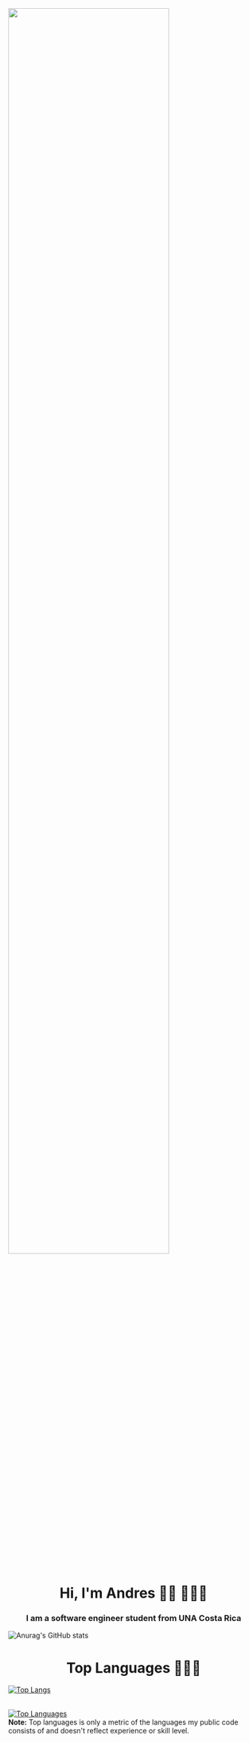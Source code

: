 <img width="80%" src="https://creazilla-store.fra1.digitaloceanspaces.com/cliparts/79238/programing-clipart-md.png">

<h1 align="center">Hi, I'm Andres 👋🏾 👩🏾‍💻 </h1>
<h3 align="center">I am a software engineer  student from  UNA Costa Rica</h3>

![Anurag's GitHub stats](https://github-readme-stats.vercel.app/api?username=Andres9800&show_icons=true&theme=dracula)

<h1 align="center">Top Languages 👩🏾‍💻 </h1>

[![Top Langs](https://github-readme-stats.vercel.app/api/top-langs/?username=Andres9800&langs_count=8)](https://github.com/anuraghazra/github-readme-stats)


  <br/>
    <a [![Top Langs](https://github-readme-stats.vercel.app/api/top-langs/?username=Andres9800&langs_count=8)](https://github.com/anuraghazra/github-readme-stats) /></a>
  <a href="https://github.com/DavidTK1198/github-readme-stats"><img alt="Top Languages" src="https://github-readme-stats.vercel.app/api/top-langs/?username=Andres9800&layout=compact&langs_count=10" /></a>
  <br/>
  <b>Note:</b> Top languages is only a metric of the languages my public code consists of and doesn't reflect experience or skill level.
